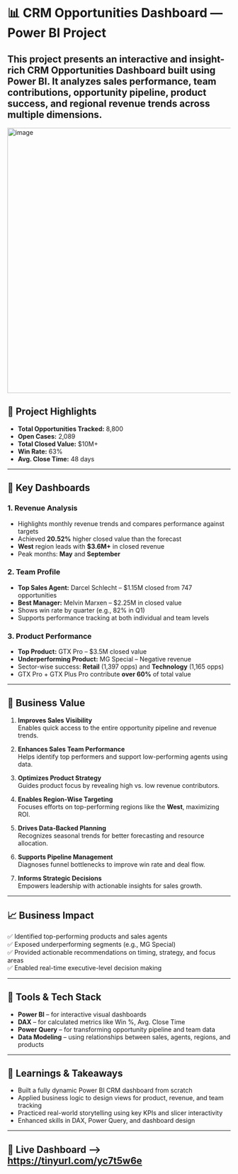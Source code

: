# 📊 CRM Opportunities Dashboard — Power BI Project
This project presents an interactive and insight-rich **CRM Opportunities Dashboard** built using Power BI. It analyzes sales performance, team contributions, opportunity pipeline, product success, and regional revenue trends across multiple dimensions.
---
<img width="598" alt="image" src="https://github.com/user-attachments/assets/ef972163-d4c1-4a9a-a733-97086bd39d06" />

## 🚀 Project Highlights

- **Total Opportunities Tracked:** 8,800  
- **Open Cases:** 2,089  
- **Total Closed Value:** $10M+  
- **Win Rate:** 63%  
- **Avg. Close Time:** 48 days  

---

## 📌 Key Dashboards

### 1. Revenue Analysis
- Highlights monthly revenue trends and compares performance against targets  
- Achieved **20.52%** higher closed value than the forecast  
- **West** region leads with **$3.6M+** in closed revenue  
- Peak months: **May** and **September**  

### 2. Team Profile
- **Top Sales Agent:** Darcel Schlecht – $1.15M closed from 747 opportunities  
- **Best Manager:** Melvin Marxen – $2.25M in closed value  
- Shows win rate by quarter (e.g., 82% in Q1)  
- Supports performance tracking at both individual and team levels  

### 3. Product Performance
- **Top Product:** GTX Pro – $3.5M closed value  
- **Underperforming Product:** MG Special – Negative revenue  
- Sector-wise success: **Retail** (1,397 opps) and **Technology** (1,165 opps)  
- GTX Pro + GTX Plus Pro contribute **over 60%** of total value  

---

## 💼 Business Value

1. **Improves Sales Visibility**  
   Enables quick access to the entire opportunity pipeline and revenue trends.

2. **Enhances Sales Team Performance**  
   Helps identify top performers and support low-performing agents using data.

3. **Optimizes Product Strategy**  
   Guides product focus by revealing high vs. low revenue contributors.

4. **Enables Region-Wise Targeting**  
   Focuses efforts on top-performing regions like the **West**, maximizing ROI.

5. **Drives Data-Backed Planning**  
   Recognizes seasonal trends for better forecasting and resource allocation.

6. **Supports Pipeline Management**  
   Diagnoses funnel bottlenecks to improve win rate and deal flow.

7. **Informs Strategic Decisions**  
   Empowers leadership with actionable insights for sales growth.

---

## 📈 Business Impact

✅ Identified top-performing products and sales agents  
✅ Exposed underperforming segments (e.g., MG Special)  
✅ Provided actionable recommendations on timing, strategy, and focus areas  
✅ Enabled real-time executive-level decision making  

---

## 📂 Tools & Tech Stack
- **Power BI** – for interactive visual dashboards  
- **DAX** – for calculated metrics like Win %, Avg. Close Time  
- **Power Query** – for transforming opportunity pipeline and team data  
- **Data Modeling** – using relationships between sales, agents, regions, and products  

---

## 🧠 Learnings & Takeaways

- Built a fully dynamic Power BI CRM dashboard from scratch  
- Applied business logic to design views for product, revenue, and team tracking  
- Practiced real-world storytelling using key KPIs and slicer interactivity  
- Enhanced skills in DAX, Power Query, and dashboard design

---

## 📮 Live Dashboard --> https://tinyurl.com/yc7t5w6e


